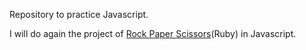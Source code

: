 Repository to practice Javascript.

I will do again the project of [Rock Paper Scissors](https://github.com/BibianaC/boris_bikes)(Ruby) in Javascript.